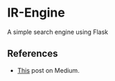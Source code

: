 # IR-Engine
A simple search engine using Flask

## References

* [This](https://medium.com/voice-tech-podcast/information-retrieval-using-boolean-query-in-python-e0ea9bf57f76) post on Medium.
